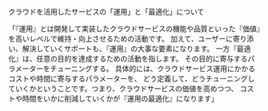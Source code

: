クラウドを活用したサービスの「運用」と「最適化」について

「『運用』とは開発して実装したクラウドサービスの機能や品質といった『価値』を高いレベルで維持・向上させるための活動です。
加えて、ユーザーに寄り添い、解決していくサポートも、『運用』の大事な要素になります。
一方『最適化』は、任意の目的を達成するための活動を指します。
その目的に寄与するパラメーターをチューニングする。
具体的には、クラウドサービス運用にかかるコストや時間に寄与するパラメーターを、
どう定義して、どうチューニングしていくかということです。つまり、クラウドサービスの価値を高めつつ、
コストや時間をいかに削減していくかが『運用の最適化』になります」
